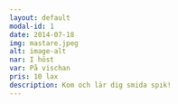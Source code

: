 ```yaml
---
layout: default
modal-id: 1
date: 2014-07-18
img: mastare.jpeg
alt: image-alt
nar: I höst
var: På vischan
pris: 10 lax
description: Kom och lär dig smida spik! 
---
```


